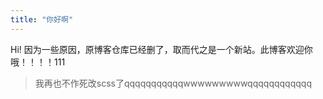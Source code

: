 ```yaml
---
title: "你好啊"
---
```


Hi! 因为一些原因，原博客仓库已经删了，取而代之是一个新站。此博客欢迎你哦！！！！111

> 我再也不作死改scss了qqqqqqqqqqqwwwwwwwwwqqqqqqqqqqqq
